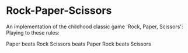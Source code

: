 # Rock-Paper-Scissors
An implementation of the childhood classic game 'Rock, Paper, Scissors': Playing to these rules:

Paper beats Rock
Scissors beats Paper
Rock beats Scissors

